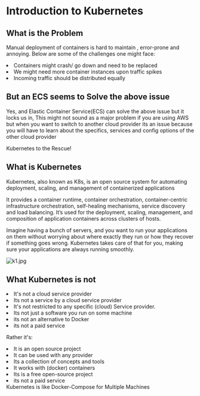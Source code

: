 # Introduction to Kubernetes

## What is the Problem 
Manual deployment of containers is hard to maintain , error-prone and annoying. Below are some of the challenges one might face:


<list type="bullet">
    <li> Containers might crash/ go down and need to be replaced </li>
    <li> We might need more container instances upon traffic spikes</li>
    <li> Incoming traffic should be distributed equally </li>
</list>


## But an ECS seems to Solve the above issue

Yes, and Elastic Container Service(ECS) can solve the above issue but it locks us in, This might not sound as a major problem if you are using AWS but when you want to switch to another cloud provider its an issue because
you will have to learn about the specifics, services and config options of the other cloud provider 


<tip>
 <format style="bold" color="#00FF00">Kubernetes to the Rescue!</format>
</tip>


## What is Kubernetes 
Kubernetes, also known as K8s, is an open source system for automating deployment, scaling, and management of containerized applications


It provides a container runtime, container orchestration, container-centric infrastructure orchestration, self-healing mechanisms, service discovery and load balancing. It’s used for the deployment, scaling, management, and composition of application containers across clusters of hosts.


Imagine having a bunch of servers, and you want to run your applications on them without worrying about where exactly they run or how they 
recover if something goes wrong. Kubernetes takes care of that for you, making sure your applications are always running smoothly.

![k1.jpg](k1.jpg)

## What Kubernetes is not
<warning>
   <list>
   <li>
    It's not a cloud service provider
   </li>
   <li>
Its not a service by a cloud service provider
   </li>
  <li>
It's not restricted to any specific (cloud) Service provider.
   </li>  <li>
 Its not just a software you run on some machine
   </li>  <li>
 its not an alternative to Docker
   </li><li>
 its not a paid service
   </li>


   </list>

</warning>

Rather it's:

<note>
   <list>
   <li>
    It is an open source project
   </li>
   <li>
    It can be used with any provider
   </li>
  <li>
Its a collection of concepts and tools
   </li>  <li>
It works with (docker) containers
   </li>  <li>
 Its is a free open-source project
   </li><li>
 its not a paid service
   </li>


   </list>

</note>

<tip>
   Kubernetes is like Docker-Compose for Multiple Machines
</tip>

